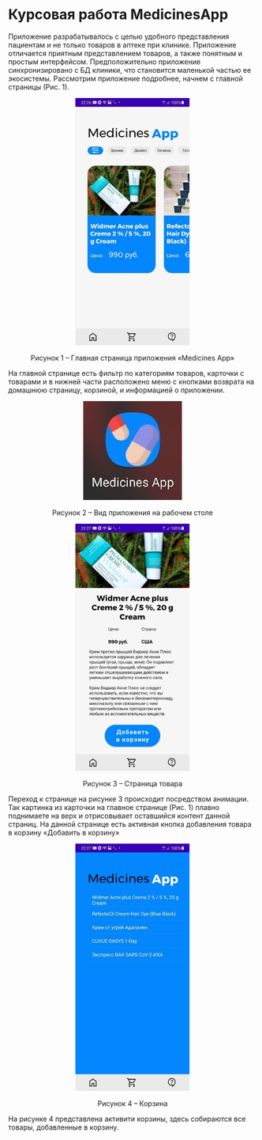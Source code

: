 # Курсовая работа MedicinesApp

Приложение разрабатывалось с целью удобного представления пациентам и не только товаров в аптеке при клинике. Приложение отличается приятным представлением товаров, а также понятным и простым интерфейсом. Предположительно приложение синхронизировано с БД клиники, что становится маленькой частью ее экосистемы.
Рассмотрим приложение подробнее, начнем с главной страницы (Рис. 1).

<p align="center"><img alt="home" src="https://github.com/Vlasdislav/MedicinesApp/blob/main/readme/home.jpg"></p>
<p align="center">Рисунок 1 – Главная страница приложения «Medicines App»</p>

На главной странице есть фильтр по категориям товаров, карточки с товарами и в нижней части расположено меню с кнопками возврата на домашнюю страницу, корзиной, и информацией о приложении.
<p align="center"><img alt="home" src="https://github.com/Vlasdislav/MedicinesApp/blob/main/readme/icon.jpg"></p>
<p align="center">Рисунок 2 – Вид приложения на рабочем столе</p>

<p align="center"><img alt="home" src="https://github.com/Vlasdislav/MedicinesApp/blob/main/readme/example-product.jpg"></p>
<p align="center">Рисунок 3 – Страница товара</p>

Переход к странице на рисунке 3 происходит посредством анимации. Так картинка из карточки на главное странице (Рис. 1) плавно поднимаете на верх и отрисовывает оставшийся контент данной страниц. На данной странице есть активная кнопка добавления товара в корзину «Добавить в корзину»

<p align="center"><img alt="home" src="https://github.com/Vlasdislav/MedicinesApp/blob/main/readme/cart.jpg"></p>
<p align="center">Рисунок 4 – Корзина</p>

На рисунке 4 представлена активити корзины, здесь собираются все товары, добавленные в корзину.
